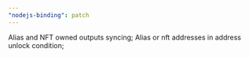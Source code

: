 ```yaml
---
"nodejs-binding": patch
---
```


Alias and NFT owned outputs syncing;
Alias or nft addresses in address unlock condition;

